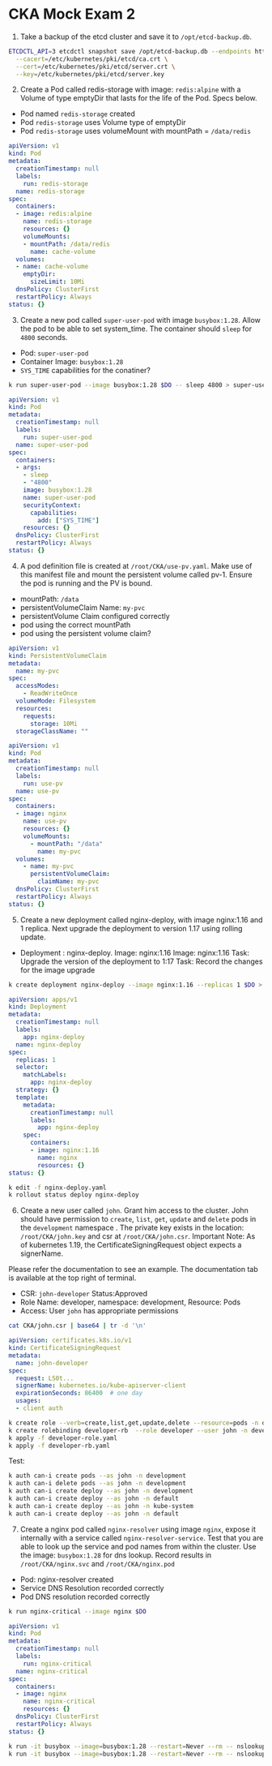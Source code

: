 # CKA Mock Exam 2

1. Take a backup of the etcd cluster and save it to `/opt/etcd-backup.db`.

```sh
ETCDCTL_API=3 etcdctl snapshot save /opt/etcd-backup.db --endpoints https://127.0.0.1:2379 \
  --cacert=/etc/kubernetes/pki/etcd/ca.crt \
  --cert=/etc/kubernetes/pki/etcd/server.crt \
  --key=/etc/kubernetes/pki/etcd/server.key
```

2. Create a Pod called redis-storage with image: `redis:alpine` with a Volume of type emptyDir that lasts for the life of the Pod. Specs below.
- Pod named `redis-storage` created
- Pod `redis-storage` uses Volume type of emptyDir
- Pod `redis-storage` uses volumeMount with mountPath = `/data/redis`

```yaml
apiVersion: v1
kind: Pod
metadata:
  creationTimestamp: null
  labels:
    run: redis-storage
  name: redis-storage
spec:
  containers:
  - image: redis:alpine
    name: redis-storage
    resources: {}
    volumeMounts:
    - mountPath: /data/redis
      name: cache-volume
  volumes:
  - name: cache-volume
    emptyDir:
      sizeLimit: 10Mi
  dnsPolicy: ClusterFirst
  restartPolicy: Always
status: {}
```

3. Create a new pod called `super-user-pod` with image `busybox:1.28`. Allow the pod to be able to set system_time. The container should `sleep` for `4800` seconds.
- Pod: `super-user-pod`
- Container Image: `busybox:1.28`
- `SYS_TIME` capabilities for the conatiner?

```sh
k run super-user-pod --image busybox:1.28 $DO -- sleep 4800 > super-user-pod.yaml
```

```yaml
apiVersion: v1
kind: Pod
metadata:
  creationTimestamp: null
  labels:
    run: super-user-pod
  name: super-user-pod
spec:
  containers:
  - args:
    - sleep
    - "4800"
    image: busybox:1.28
    name: super-user-pod
    securityContext:
      capabilities:
        add: ["SYS_TIME"]
    resources: {}
  dnsPolicy: ClusterFirst
  restartPolicy: Always
status: {}
```

4. A pod definition file is created at `/root/CKA/use-pv.yaml`. Make use of this manifest file and mount the persistent volume called pv-1. Ensure the pod is running and the PV is bound.
- mountPath: `/data` 
- persistentVolumeClaim Name: `my-pvc` 
- persistentVolume Claim configured correctly
- pod using the correct mountPath
- pod using the persistent volume claim?

```yaml
apiVersion: v1
kind: PersistentVolumeClaim
metadata:
  name: my-pvc
spec:
  accessModes:
    - ReadWriteOnce
  volumeMode: Filesystem
  resources:
    requests:
      storage: 10Mi
  storageClassName: ""
```

```yaml
apiVersion: v1
kind: Pod
metadata:
  creationTimestamp: null
  labels:
    run: use-pv
  name: use-pv
spec:
  containers:
  - image: nginx
    name: use-pv
    resources: {}
    volumeMounts:
      - mountPath: "/data"
        name: my-pvc
  volumes:
    - name: my-pvc
      persistentVolumeClaim:
        claimName: my-pvc
  dnsPolicy: ClusterFirst
  restartPolicy: Always
status: {}
```

5. Create a new deployment called nginx-deploy, with image nginx:1.16 and 1 replica. Next upgrade the deployment to version 1.17 using rolling update.
- Deployment : nginx-deploy. Image: nginx:1.16
Image: nginx:1.16
Task: Upgrade the version of the deployment to 1:17
Task: Record the changes for the image upgrade

```sh
k create deployment nginx-deploy --image nginx:1.16 --replicas 1 $DO > nginx-deploy.yaml
```

```yaml
apiVersion: apps/v1
kind: Deployment
metadata:
  creationTimestamp: null
  labels:
    app: nginx-deploy
  name: nginx-deploy
spec:
  replicas: 1
  selector:
    matchLabels:
      app: nginx-deploy
  strategy: {}
  template:
    metadata:
      creationTimestamp: null
      labels:
        app: nginx-deploy
    spec:
      containers:
      - image: nginx:1.16
        name: nginx
        resources: {}
status: {}
```

```sh
k edit -f nginx-deploy.yaml 
k rollout status deploy nginx-deploy
```

6. Create a new user called `john`. Grant him access to the cluster. John should have permission to `create`, `list`, `get`, `update` and `delete` pods in the `development` namespace . The private key exists in the location: `/root/CKA/john.key` and csr at `/root/CKA/john.csr`. 
Important Note: As of kubernetes 1.19, the CertificateSigningRequest object expects a signerName.

Please refer the documentation to see an example. The documentation tab is available at the top right of terminal.
- CSR: `john-developer` Status:Approved
- Role Name: developer, namespace: development, Resource: Pods
- Access: User `john` has appropriate permissions

```sh
cat CKA/john.csr | base64 | tr -d '\n'
```

```yaml
apiVersion: certificates.k8s.io/v1
kind: CertificateSigningRequest
metadata:
  name: john-developer
spec:
  request: LS0t...
  signerName: kubernetes.io/kube-apiserver-client
  expirationSeconds: 86400  # one day
  usages:
  - client auth
```

```sh
k create role --verb=create,list,get,update,delete --resource=pods -n development developer $DO > developer-role.yaml
k create rolebinding developer-rb  --role developer --user john -n development $DO > developer-rb.yaml
k apply -f developer-role.yaml 
k apply -f developer-rb.yaml 
```

Test:

```sh
k auth can-i create pods --as john -n development
k auth can-i delete pods --as john -n development
k auth can-i create deploy --as john -n development
k auth can-i create deploy --as john -n default
k auth can-i create deploy --as john -n kube-system
k auth can-i create deploy --as john -n default
```

7. Create a nginx pod called `nginx-resolver` using image `nginx`, expose it internally with a service called `nginx-resolver-service`. Test that you are able to look up the service and pod names from within the cluster. Use the image: `busybox:1.28` for dns lookup. Record results in `/root/CKA/nginx.svc` and `/root/CKA/nginx.pod`
- Pod: nginx-resolver created
- Service DNS Resolution recorded correctly
- Pod DNS resolution recorded correctly

```sh
k run nginx-critical --image nginx $DO
```

```yaml
apiVersion: v1
kind: Pod
metadata:
  creationTimestamp: null
  labels:
    run: nginx-critical
  name: nginx-critical
spec:
  containers:
  - image: nginx
    name: nginx-critical
    resources: {}
  dnsPolicy: ClusterFirst
  restartPolicy: Always
status: {}
```

```sh
k run -it busybox --image=busybox:1.28 --restart=Never --rm -- nslookup nginx-resolver-service.default.svc
k run -it busybox --image=busybox:1.28 --restart=Never --rm -- nslookup 10-244-192-5.default.pod
```